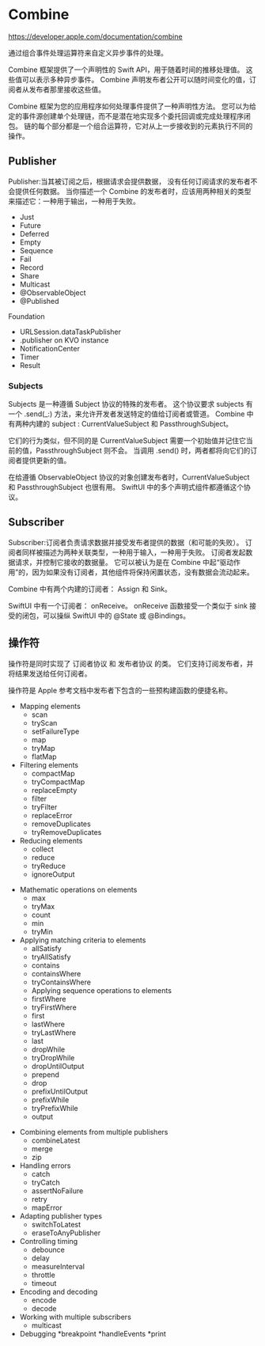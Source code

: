 # Combine

https://developer.apple.com/documentation/combine

通过组合事件处理运算符来自定义异步事件的处理。

Combine 框架提供了一个声明性的 Swift API，用于随着时间的推移处理值。 这些值可以表示多种异步事件。 Combine 声明发布者公开可以随时间变化的值，订阅者从发布者那里接收这些值。

Combine 框架为您的应用程序如何处理事件提供了一种声明性方法。 您可以为给定的事件源创建单个处理链，而不是潜在地实现多个委托回调或完成处理程序闭包。 链的每个部分都是一个组合运算符，它对从上一步接收到的元素执行不同的操作。

## Publisher

Publisher:当其被订阅之后，根据请求会提供数据， 没有任何订阅请求的发布者不会提供任何数据。 当你描述一个 Combine 的发布者时，应该用两种相关的类型来描述它：一种用于输出，一种用于失败。

- Just
- Future
- Deferred
- Empty
- Sequence
- Fail
- Record
- Share
- Multicast
- @ObservableObject
- @Published

Foundation

- URLSession.dataTaskPublisher
- .publisher on KVO instance
- NotificationCenter
- Timer
- Result

### Subjects

Subjects 是一种遵循 Subject 协议的特殊的发布者。 这个协议要求 subjects 有一个 .send(\_:) 方法，来允许开发者发送特定的值给订阅者或管道。
Combine 中有两种内建的 subject : CurrentValueSubject 和 PassthroughSubject。

它们的行为类似，但不同的是 CurrentValueSubject 需要一个初始值并记住它当前的值，PassthroughSubject 则不会。 当调用 .send() 时，两者都将向它们的订阅者提供更新的值。

在给遵循 ObservableObject 协议的对象创建发布者时，CurrentValueSubject 和 PassthroughSubject 也很有用。 SwiftUI 中的多个声明式组件都遵循这个协议。

## Subscriber

Subscriber:订阅者负责请求数据并接受发布者提供的数据（和可能的失败）。 订阅者同样被描述为两种关联类型，一种用于输入，一种用于失败。 订阅者发起数据请求，并控制它接收的数据量。 它可以被认为是在 Combine 中起“驱动作用”的，因为如果没有订阅者，其他组件将保持闲置状态，没有数据会流动起来。

Combine 中有两个内建的订阅者： Assign 和 Sink。

SwiftUI 中有一个订阅者： onReceive。 onReceive 函数接受一个类似于 sink 接受的闭包，可以操纵 SwiftUI 中的 @State 或 @Bindings。

## 操作符

操作符是同时实现了 订阅者协议 和 发布者协议 的类。 它们支持订阅发布者，并将结果发送给任何订阅者。

操作符是 Apple 参考文档中发布者下包含的一些预构建函数的便捷名称。

- Mapping elements
  - scan
  - tryScan
  - setFailureType
  - map
  - tryMap
  - flatMap
- Filtering elements
  - compactMap
  - tryCompactMap
  - replaceEmpty
  - filter
  - tryFilter
  - replaceError
  - removeDuplicates
  - tryRemoveDuplicates
- Reducing elements
  - collect
  - reduce
  - tryReduce
  - ignoreOutput

* Mathematic operations on elements
  - max
  - tryMax
  - count
  - min
  - tryMin
* Applying matching criteria to elements
  - allSatisfy
  - tryAllSatisfy
  - contains
  - containsWhere
  - tryContainsWhere
  - Applying sequence operations to elements
  - firstWhere
  - tryFirstWhere
  - first
  - lastWhere
  - tryLastWhere
  - last
  - dropWhile
  - tryDropWhile
  - dropUntilOutput
  - prepend
  - drop
  - prefixUntilOutput
  - prefixWhile
  - tryPrefixWhile
  - output

- Combining elements from multiple publishers
  - combineLatest
  - merge
  - zip
- Handling errors
  - catch
  - tryCatch
  - assertNoFailure
  - retry
  - mapError
- Adapting publisher types
  - switchToLatest
  - eraseToAnyPublisher
- Controlling timing
  - debounce
  - delay
  - measureInterval
  - throttle
  - timeout
- Encoding and decoding
  - encode
  - decode
- Working with multiple subscribers
  - multicast
- Debugging
  *breakpoint
  *handleEvents
  \*print
